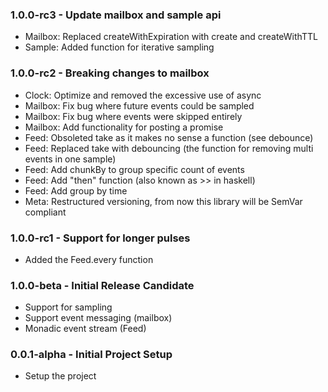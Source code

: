 ### 1.0.0-rc3 - Update mailbox and sample api
* Mailbox: Replaced createWithExpiration with create and createWithTTL
* Sample: Added function for iterative sampling

### 1.0.0-rc2 - Breaking changes to mailbox 
* Clock: Optimize and removed the excessive use of async
* Mailbox: Fix bug where future events could be sampled
* Mailbox: Fix bug where events were skipped entirely
* Mailbox: Add functionality for posting a promise
* Feed: Obsoleted take as it makes no sense a function (see debounce)
* Feed: Replaced take with debouncing (the function for removing multi events in one sample)
* Feed: Add chunkBy to group specific count of events
* Feed: Add "then" function (also known as >> in haskell)
* Feed: Add group by time
* Meta: Restructured versioning, from now this library will be SemVar compliant

### 1.0.0-rc1 - Support for longer pulses
* Added the Feed.every function

### 1.0.0-beta - Initial Release Candidate
* Support for sampling
* Support event messaging (mailbox)
* Monadic event stream (Feed)

### 0.0.1-alpha - Initial Project Setup
* Setup the project
